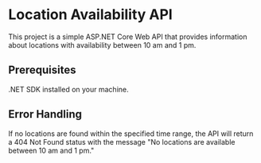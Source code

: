 # Location Availability API

This project is a simple ASP.NET Core Web API that provides information about locations with availability between 10 am and 1 pm.

## Prerequisites
.NET SDK installed on your machine.

## Error Handling
If no locations are found within the specified time range, the API will return a 404 Not Found status with the message "No locations are available between 10 am and 1 pm."
